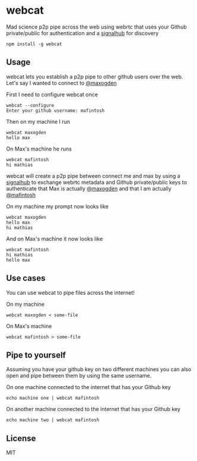 # webcat

Mad science p2p pipe across the web using webrtc that uses your Github private/public for authentication and a [signalhub](https://github.com/mafintosh/signalhub) for discovery

```
npm install -g webcat
```

## Usage

webcat lets you establish a p2p pipe to other github users over the web.
Let's say I wanted to connect to [@maxogden](https://github.com/maxogden)

First I need to configure webcat once

```
webcat --configure
Enter your github username: mafintosh
```

Then on my machine I run

```
webcat maxogden
hello max
```

On Max's machine he runs

```
webcat mafintosh
hi mathias
```

webcat will create a p2p pipe between connect me and max by using a [signalhub](https://github.com/mafintosh/signalhub) to exchange webrtc metadata
and Github private/public keys to authenticate that Max is actually [@maxogden](https://github.com/maxogden) and that I am actually [@mafintosh](https://github.com/mafintosh)

On my machine my prompt now looks like

```
webcat maxogden
hello max
hi mathias
```

And on Max's machine it now looks like

```
webcat mafintosh
hi mathias
hello max
```

## Use cases

You can use webcat to pipe files across the internet!

On my machine

```
webcat maxogden < some-file
```

On Max's machine

```
webcat mafintosh > some-file
```

## Pipe to yourself

Assuming you have your github key on two different machines you can also open and pipe between them by using the same username.

On one machine connected to the internet that has your Github key

```
echo machine one | webcat mafintosh
```

On another machine connected to the internet that has your Github key

```
echo machine two | webcat mafintosh
```

## License

MIT
